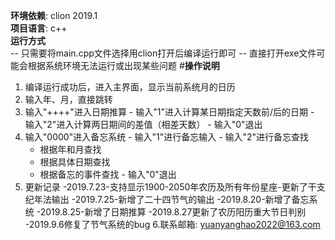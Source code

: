 **环境依赖**: clion 2019.1  
**项目语言**: c++  
**运行方式**  
  -- 只需要将main.cpp文件选择用clion打开后编译运行即可
  -- 直接打开exe文件可能会根据系统环境无法运行或出现某些问题
#**操作说明**  
   1. 编译运行成功后，进入主界面，显示当前系统月的日历
   2. 输入年、月，直接跳转
   3. 输入"++++"进入日期推算
    - 输入"1"进入计算某日期指定天数前/后的日期
    - 输入"2"进入计算两日期间的差值（相差天数）
    - 输入"0"退出
   4. 输入"0000"进入备忘系统
    - 输入"1"进行备忘输入
    - 输入"2"进行备忘查找
      - 根据年和月查找
      - 根据具体日期查找
      - 根据备忘的事件查找
    - 输入"0"退出
   5. 更新记录
  -2019.7.23-支持显示1900-2050年农历及所有年份星座-更新了干支纪年法输出
  -2019.7.25-新增了二十四节气的输出
  -2019.8.20-新增了备忘系统
  -2019.8.25-新增了日期推算
  -2019.8.27更新了农历阳历重大节日判别
  -2019.9.6修复了节气系统的bug
  6.联系邮箱: yuanyanghao2022@163.com
